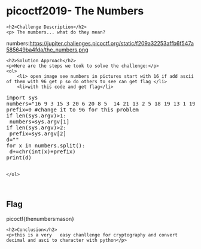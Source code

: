 
<!DOCTYPE html>
<html>

<body>
    <h1>picoctf2019- The Numbers</h1>

    <h2>Challenge Description</h2>
    <p> The numbers... what do they mean?
numbers:https://jupiter.challenges.picoctf.org/static/f209a32253affb6f547a585649ba4fda/the_numbers.png
</p>

    <h2>Solution Approach</h2>
    <p>Here are the steps we took to solve the challenge:</p>
    <ol>
        <li> open image see numbers in pictures start with 16 if add ascii of them with 96 get p so do others to see can get flag </li>
        <li>with this code and get flag</li>
<pre>
import sys
numbers="16 9 3 15 3 20 6 20 8 5  14 21 13 2 5 18 19 13 1 19 15 14"
prefix=0 #change it to 96 for this problem
if len(sys.argv)>1:
 numbers=sys.argv[1]
if len(sys.argv)>2:
 prefix=sys.argv[2]
d=""
for x in numbers.split():
 d+=chr(int(x)+prefix)
print(d)
 </pre>
    </ol>
<br>
    <h2>Flag</h2>
    <p class="flag">picoctf{thenumbersmason}
</p>

    <h2>Conclusion</h2>
    <p>this is a very   easy chanllenge for cryptography and convert decimal and asci to character with python</p>
</body>
</html>
